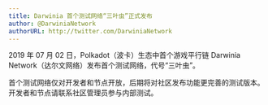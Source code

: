 ```yaml
---
title: Darwinia 首个测试网络“三叶虫”正式发布
author: @DarwiniaNetwork
authorURL: http://twitter.com/DarwiniaNetwork
---
```


2019 年 07 月 02 日，Polkadot（波卡）生态中首个游戏平行链 Darwinia Network（达尔文网络）发布首个测试网络，代号“三叶虫”。

首个测试网络仅对开发者和节点开放，后期将对社区发布功能更完善的测试版本。开发者和节点请联系社区管理员参与内部测试。
